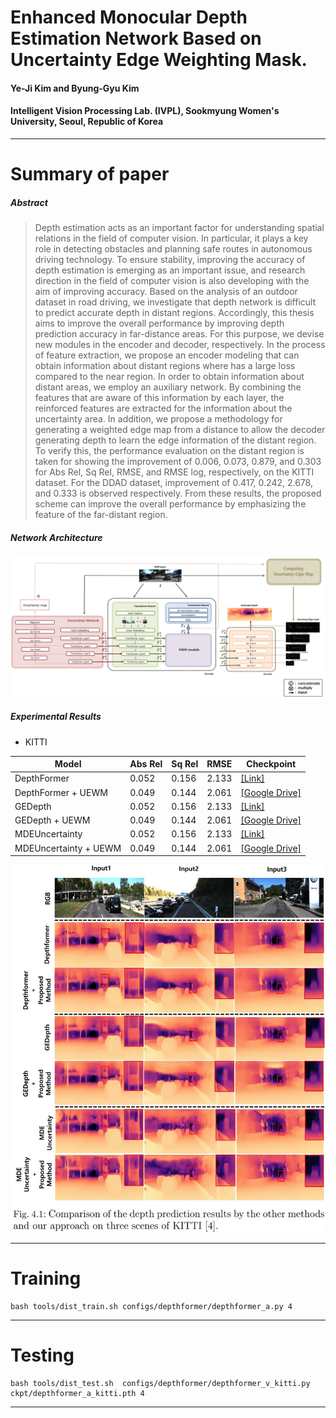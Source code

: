 # Enhanced Monocular Depth Estimation Network Based on Uncertainty Edge Weighting Mask.

#### Ye-Ji Kim and Byung-Gyu Kim
#### Intelligent Vision Processing Lab. (IVPL), Sookmyung Women's University, Seoul, Republic of Korea

---

# Summary of paper

##### Abstract
> Depth estimation acts as an important factor for understanding spatial relations in the field of computer vision. In particular, it plays a key role in detecting obstacles and planning safe routes in autonomous driving technology. To ensure stability, improving the accuracy of depth estimation is emerging as an important issue, and research direction in the field of computer vision is also developing with the aim of improving accuracy.
Based on the analysis of an outdoor dataset in road driving, we investigate that depth network is difficult to predict accurate depth in distant regions.
Accordingly, this thesis aims to improve the overall performance by improving depth prediction accuracy in far-distance areas. For this purpose, we devise new modules in the encoder and decoder, respectively.
In the process of feature extraction, we propose an encoder modeling that can obtain information about distant regions where has a large loss compared to the near region.
In order to obtain information about distant areas, we employ an auxiliary network. By combining the features that are aware of this information by each layer, the reinforced features are extracted for the information about the uncertainty area.
In addition, we propose a methodology for generating a weighted edge map from a distance to allow the decoder generating depth to learn the edge information of the distant region.
To verify this, the performance evaluation on the distant region is taken for showing the improvement of 0.006, 0.073, 0.879, and 0.303 for Abs Rel, Sq Rel, RMSE, and RMSE log, respectively, on the KITTI dataset. For the DDAD dataset, improvement of 0.417, 0.242, 2.678, and 0.333 is observed respectively.
From these results, the proposed scheme can improve the overall performance by emphasizing the feature of the far-distant region.


##### Network Architecture
![architecture figure](./images/architecture.jpg)


##### Experimental Results

* KITTI
  
| Model |  Abs Rel | Sq Rel |  RMSE | Checkpoint | 
| ------| -----| ------- | ------ | -------------| 
| DepthFormer | 0.052| 0.156| 2.133| [[Link]](https://github.com/zhyever/Monocular-Depth-Estimation-Toolbox) |
| DepthFormer + UEWM | 0.049 | 0.144	| 2.061| [[Google Drive]]([https://drive.google.com/drive/folders/1XQRl7AtSBBIPoXtZOh87M_LG0iAJPDl_?usp=sharing](https://drive.google.com/drive/folders/1P_Y5Plzu9KsA-8mrzR2n0sDq5w8xE4nl?usp=sharing))
| GEDepth | 0.052| 0.156| 2.133| [[Link]](https://github.com/zhyever/Monocular-Depth-Estimation-Toolbox) |
| GEDepth + UEWM | 0.049 | 0.144	| 2.061| [[Google Drive]]([https://drive.google.com/drive/folders/1XQRl7AtSBBIPoXtZOh87M_LG0iAJPDl_?usp=sharing](https://drive.google.com/drive/folders/1P_Y5Plzu9KsA-8mrzR2n0sDq5w8xE4nl?usp=sharing))
| MDEUncertainty | 0.052| 0.156| 2.133| [[Link]](https://github.com/zhyever/Monocular-Depth-Estimation-Toolbox) |
| MDEUncertainty + UEWM | 0.049 | 0.144	| 2.061| [[Google Drive]]([https://drive.google.com/drive/folders/1XQRl7AtSBBIPoXtZOh87M_LG0iAJPDl_?usp=sharing](https://drive.google.com/drive/folders/1P_Y5Plzu9KsA-8mrzR2n0sDq5w8xE4nl?usp=sharing))

![experiments figure](./images/ExperimentalResults/cap_qual.jpg)

---

# Training
<pre><code>bash tools/dist_train.sh configs/depthformer/depthformer_a.py 4    </code></pre>

---

# Testing
<pre><code>bash tools/dist_test.sh  configs/depthformer/depthformer_v_kitti.py  ckpt/depthformer_a_kitti.pth 4    </code></pre>

---


